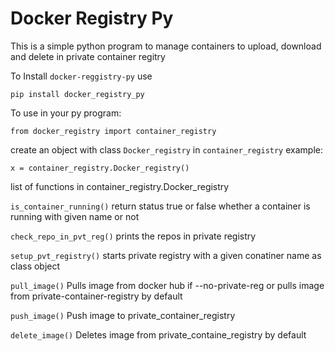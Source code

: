 # Docker Registry Py


This is a simple python program to manage containers to upload, download and delete in private container regitry



To Install `docker-reggistry-py` use

````
pip install docker_registry_py
````

To use in your py program:

````
from docker_registry import container_registry
````

create an object with class `Docker_registry` in `container_registry` 
example:
````
x = container_registry.Docker_registry()
````






list of functions in container_registry.Docker_registry

`is_container_running()` return status true or false whether a container is running with given name or not

`check_repo_in_pvt_reg()` prints the repos in private registry

`setup_pvt_registry()` starts private registry with a given conatiner name as class object

`pull_image()` Pulls image from docker hub if --no-private-reg or pulls image from private-container-registry by default

`push_image()` Push image to private_container_registry 

`delete_image()` Deletes image from private_containe_registry by default 

